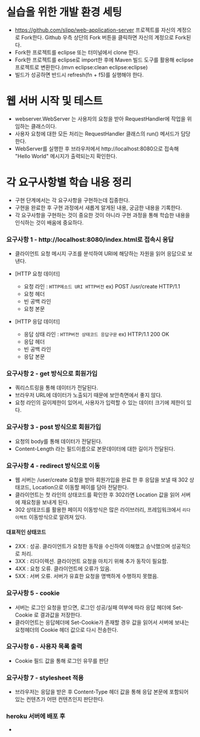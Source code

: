 # 실습을 위한 개발 환경 세팅
* https://github.com/slipp/web-application-server 프로젝트를 자신의 계정으로 Fork한다. Github 우측 상단의 Fork 버튼을 클릭하면 자신의 계정으로 Fork된다.
* Fork한 프로젝트를 eclipse 또는 터미널에서 clone 한다.
* Fork한 프로젝트를 eclipse로 import한 후에 Maven 빌드 도구를 활용해 eclipse 프로젝트로 변환한다.(mvn eclipse:clean eclipse:eclipse)
* 빌드가 성공하면 반드시 refresh(fn + f5)를 실행해야 한다.

# 웹 서버 시작 및 테스트
* webserver.WebServer 는 사용자의 요청을 받아 RequestHandler에 작업을 위임하는 클래스이다.
* 사용자 요청에 대한 모든 처리는 RequestHandler 클래스의 run() 메서드가 담당한다.
* WebServer를 실행한 후 브라우저에서 http://localhost:8080으로 접속해 "Hello World" 메시지가 출력되는지 확인한다.

# 각 요구사항별 학습 내용 정리
* 구현 단계에서는 각 요구사항을 구현하는데 집중한다. 
* 구현을 완료한 후 구현 과정에서 새롭게 알게된 내용, 궁금한 내용을 기록한다.
* 각 요구사항을 구현하는 것이 중요한 것이 아니라 구현 과정을 통해 학습한 내용을 인식하는 것이 배움에 중요하다. 

### 요구사항 1 - http://localhost:8080/index.html로 접속시 응답
* 클라이언트 요청 메시지 구조를 분석하여 URI에 해당하는 자원을 읽어 응답으로 보낸다. 
* [HTTP 요청 데이터]
  * 요청 라인 : `HTTP메소드 URI HTTP버전` ex) POST /usr/create HTTP/1.1
  * 요청 헤더
  * 빈 공백 라인
  * 요청 본문

* [HTTP 응답 데이터]
  * 응답 상태 라인 : `HTTP버전 상태코드 응답구문` ex) HTTP/1.1 200 OK
  * 응답 헤더
  * 빈 공백 라인
  * 응답 본문


### 요구사항 2 - get 방식으로 회원가입
* 쿼리스트링을 통해 데이터가 전달된다.
* 브라우저 URL에 데이터가 노출되기 때문에 보안측면에서 좋지 않다.
* 요청 라인의 길이제한이 있어서, 사용자가 입력할 수 있는 데이터 크기에 제한이 있다. 

### 요구사항 3 - post 방식으로 회원가입
* 요청의 body를 통해 데이터가 전달된다.
* Content-Length 라는 필드이름으로 본문데이터에 대한 길이가 전달된다.

### 요구사항 4 - redirect 방식으로 이동
* 웹 서버는 /user/create 요청을 받아 회원가입을 완료 한 후 응답을 보낼 때 
  302 상태코드, Location으로 이동할 페이를 담아 전달한다.
* 클라이언트는 첫 라인의 상태코드를 확인한 후 302라면 Location 값을 읽어 서버에 재요청을 보내게 된다.
* 302 상태코드를 활용한 페이지 이동방식은 많은 라이브러리, 프레임워크에서 `리다이렉트` 이동방식으로 알려져 있다. 

#### 대표적인 상태코드

- 2XX : 성공. 클라이언트가 요청한 동작을 수신하여 이해했고 승낙했으며 성공적으로 처리.
- 3XX : 리다이렉션. 클라이언트 요청을 마치기 위해 추가 동작이 필요함.
- 4XX : 요청 오류. 클라이언트에 오류가 있음.
- 5XX : 서버 오류. 서버가 유효한 요청을 명백하게 수행하지 못했음. 

### 요구사항 5 - cookie
* 서버는 로그인 요청을 받으면, 로그인 성공/실패 여부에 따라 응답 헤더에 Set-Cookie 로 결과값을 저장한다.
* 클라이언트는 응답헤더에 Set-Cookie가 존재할 경우 값을 읽어서 서버에 보내는 요청헤더의 Cookie 헤더 값으로 다시 전송한다. 

### 요구사항 6 - 사용자 목록 출력
* Cookie 필드 값을 통해 로그인 유무를 판단

### 요구사항 7 - stylesheet 적용

- 브라우저는 응답을 받은 후 Content-Type 헤더 값을 통해 응답 본문에 포함되어 있는 컨텐츠가 어떤 컨텐츠인지 판단한다.

### heroku 서버에 배포 후
* 